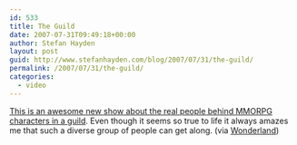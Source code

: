 ```yaml
---
id: 533
title: The Guild
date: 2007-07-31T09:49:18+00:00
author: Stefan Hayden
layout: post
guid: http://www.stefanhayden.com/blog/2007/07/31/the-guild/
permalink: /2007/07/31/the-guild/
categories:
  - video
---
```

<a href="http://www.youtube.com/user/watchtheguild">This is an awesome new show about the real people behind MMORPG characters in a guild</a>. Even though it seems so true to life it always amazes me that such a diverse group of people can get along. (via <a href="http://www.wonderlandblog.com/wonderland/">Wonderland</a>)
<object width="425" height="350"><param name="movie" value="http://www.youtube.com/v/grCTXGW3sxQ"></param><param name="wmode" value="transparent"></param><embed src="http://www.youtube.com/v/grCTXGW3sxQ" type="application/x-shockwave-flash" wmode="transparent" width="425" height="350"></embed></object>
